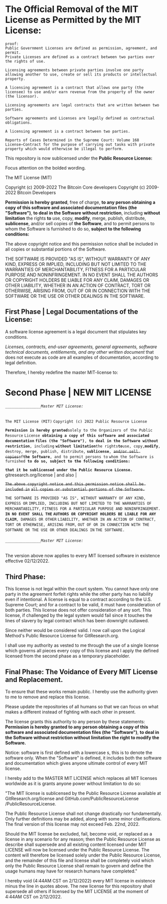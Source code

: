 # The Official Removal of the MIT License as Permitted by the MIT License:

```
proof:
Public Government Licenses are defined as permission, agreement, and permit.
Private Licenses are defined as a contract between two parties over the rights of use.

Licensing agreements between private parties involve one party allowing another to use, create or sell its products or intellectual property.

A licensing agreement is a contract that allows one party (the licensee) to use and/or earn revenue from the property of the owner (the licensor).

Licensing agreements are legal contracts that are written between two parties.

Software agreements and Licenses are legally defined as contractual obligations.

A licensing agreement is a contract between two parties.

Reports of Cases Determined in the Supreme Court: Volume 168
License—Contract for the purpose of carrying out tasks with private property which would otherwise be illegal to perform.
```


This repository is now sublicensed under the **Public Resource License:**

Focus attention on the bolded wording.

The MIT License (MIT)

Copyright (c) 2009-2022 The Bitcoin Core developers
Copyright (c) 2009-2022 Bitcoin Developers

**Permission is hereby granted**, free of charge, **to any person obtaining a copy**
**of this software and associated documentation files (the "Software")**, **to deal**
**in the Software without restriction**, including **without limitation** the rights
**to** use, copy, **modify**, merge, publish, distribute, **sublicense**, and/or sell
copies of **the Software**, and to permit persons to whom the Software is
furnished to do so, **subject to the following conditions:**

The above copyright notice and this permission notice shall be included in
all copies or substantial portions of the Software.

THE SOFTWARE IS PROVIDED "AS IS", WITHOUT WARRANTY OF ANY KIND, EXPRESS OR
IMPLIED, INCLUDING BUT NOT LIMITED TO THE WARRANTIES OF MERCHANTABILITY,
FITNESS FOR A PARTICULAR PURPOSE AND NONINFRINGEMENT. IN NO EVENT SHALL THE
AUTHORS OR COPYRIGHT HOLDERS BE LIABLE FOR ANY CLAIM, DAMAGES OR OTHER
LIABILITY, WHETHER IN AN ACTION OF CONTRACT, TORT OR OTHERWISE, ARISING FROM,
OUT OF OR IN CONNECTION WITH THE SOFTWARE OR THE USE OR OTHER DEALINGS IN
THE SOFTWARE.

## First Phase \| Legal Documentations of the License:

A software license agreement is a legal document that stipulates key conditions.

*Licenses, contracts, end-user agreements, general agreements, software technical documents, entitlements, and any other written document* that does not execute as code are all examples of documentation, according to legal definition.

Therefore, I hereby redefine the master MIT-license to:

# Second Phase \| NEW MIT LICENSE

###### `________________Master MIT License:`

`The MIT License (MIT)`
`Copyright (c) 2022 Public Resource License`

**`Permission is hereby granted`**`solely to the Organizers of the Public Resource`
`License `**`obtaining a copy of this software and associated documentation`**
**`files (the "Software")`**`, `**`to deal in the Software without restriction`**`, including`
**`without limitation`**`the rights`**`to`**`use, copy,`**`modify`**`, destroy, merge, publish, distribute,`
**`sublicense`**`, `~~`and/or sell copies`~~`of`**`the Software`**`, and to permit persons to`
`whom the Software is furnished `**`to do so, subject to the following conditions:`**

**`that it be sublicensed under the Public Resource License.`**
gitresearch\.org/license \| and also \|

~~`The above copyright notice and this permission notice shall be included in`~~
~~`all copies or substantial portions of the Software.`~~

`THE SOFTWARE IS PROVIDED "AS IS", WITHOUT WARRANTY OF ANY KIND, EXPRESS OR`
`IMPLIED, INCLUDING BUT NOT LIMITED TO THE WARRANTIES OF MERCHANTABILITY,`
`FITNESS FOR A PARTICULAR PURPOSE AND NONINFRINGEMENT. `**`IN NO EVENT SHALL THE`**
**`AUTHORS OR COPYRIGHT HOLDERS BE LIABLE FOR ANY CLAIM`**`, DAMAGES OR OTHER`
`LIABILITY, WHETHER IN AN ACTION OF CONTRACT, TORT OR OTHERWISE, ARISING FROM,`
`OUT OF OR IN CONNECTION WITH THE SOFTWARE OR THE USE OR OTHER DEALINGS IN`
`THE SOFTWARE.`

###### `________________Master MIT License:`

The version above now applies to every MIT licensed software in existence effective 02/12/2022.

## **Third Phase:**

This license is not legal within the court system. You cannot have only one party in the agreement forfeit rights while the other party has no liability even if intentional. A license is equal to a contract according to the U.S. Supreme Court; and for a contract to be valid, it must have consideration of both parties. This license does not offer consideration of any sort. This license, if challenged by the legal system would fail since it touches the lines of slavery by legal contract which has been downright outlawed.

Since neither would be considered valid. I now call upon the Logical Method's Public Resource License for GitResearch.org.

I shall use my authority as vested to me through the use of a single license which governs all pieces every copy of this license and I apply the defined licensed from the second phase as a temporary placeholder.

## **Final Phase: The Voidance of Every MIT License and Replacement.**

To ensure that these works remain public. I hereby use the authority given to me to remove and replace this license.

Please update the repositories of all humans so that we can focus on what makes a different instead of fighting with each other in present.

The license grants this authority to any person by these statements:
**Permission is hereby granted to any person obtaining a copy of this software and associated documentation files (the "Software")**, **to deal in the Software without restriction without limitation the right to modify the Software.**

Notice: software is first defined with a lowercase s, this is to denote the software only. When the "Software" is defined, it includes both the software and documentation which gives anyone ultimate control of every MIT license.

I hereby add to the MASTER MIT LICENSE which replaces all MIT licenses worldwide as it is grants anyone power without limitation to do so:

"The MIT license is sublicensed by the Public Resource License available at GitResearch.org/license and GitHub.com/PublicResourceLicense
/PublicResourceLicense.

The Public Resource License shall not change drastically nor fundamentally. Only further definitions may be added, along with some minor clarifications. The final version of this license may not exceed Feb. 22nd, 2022.

Should the MIT license be excluded, fail, become void, or replaced as a license in any scenario for any reason; then the Public Resource License as describe shall supersede and all existing content licensed under MIT LICENSE will now be licensed under the Public Resource License. The content will therefore be licensed solely under the Public Resource License, and the remainder of this file and license shall be completely void which only the Public Resource License shall remain to govern and define the usage humans may have for research humans have completed."

I hereby void (4:44AM CST on 2/12/2022) every MIT license in existence minus the line in quotes above. The new license for this repository shall supersede all others if licensed by the MIT LICENSE at the moment of 4:44AM CST on 2/12/2022.
